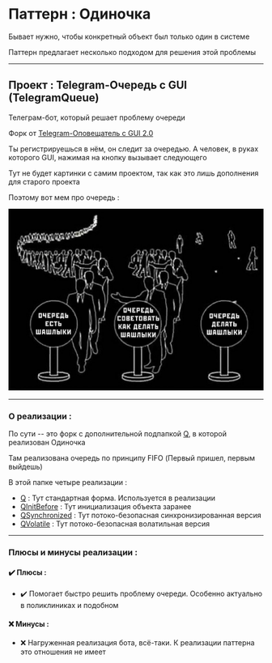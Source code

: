 # Паттерн : Одиночка

Бывает нужно, чтобы конкретный объект был только один в системе

Паттерн предлагает несколько подходом для решения этой проблемы

----

## Проект : Telegram-Очередь с GUI (TelegramQueue)

Телеграм-бот, который решает проблему очереди

Форк от [Telegram-Оповещатель с GUI 2.0](https://github.com/andybeardness/Learning-OOP/tree/main/02-Observer-TelegramNotifyV2)

Ты регистрируешься в нём, он следит за очередью. А человек, в руках которого GUI, нажимая на кнопку вызывает следующего

Тут не будет картинки с самим проектом, так как это лишь дополнения для старого проекта

Поэтому вот мем про очередь :

![TelegramQueue.jpg](https://raw.githubusercontent.com/andybeardness/Learning-OOP/main/imgs/TelegramQueue.jpg)

----

### О реализации :

По сути -- это форк с дополнительной подпапкой [Q](https://github.com/andybeardness/Learning-OOP/tree/main/06-Singleton-TelegramQueue/src/Q), в которой реализован Одиночка

Там реализована очередь по принципу FIFO (Первый пришел, первым выйдешь)

В этой папке четыре реализации :

- [Q](https://github.com/andybeardness/Learning-OOP/blob/main/06-Singleton-TelegramQueue/src/Q/Q.java) : Тут стандартная форма. Используется в реализации
- [QInitBefore](https://github.com/andybeardness/Learning-OOP/blob/main/06-Singleton-TelegramQueue/src/Q/QInitBefore.java) : Тут инициализация объекта заранее
- [QSynchronized](https://github.com/andybeardness/Learning-OOP/blob/main/06-Singleton-TelegramQueue/src/Q/QSynchronized.java) : Тут потоко-безопасная синхронизированная версия
- [QVolatile](https://github.com/andybeardness/Learning-OOP/blob/main/06-Singleton-TelegramQueue/src/Q/QVolatile.java) : Тут потоко-безопасная волатильная версия

----

### Плюсы и минусы реализации : 

#### ✔️ Плюсы :

- ✔️ Помогает быстро решить проблему очереди. Особенно актуально в поликлиниках и подобном


#### ❌ Минусы :

- ❌ Нагруженная реализация бота, всё-таки. К реализации паттерна это отношения не имеет